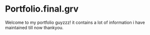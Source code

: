 # Portfolio.final.grv
Welcome to my portfolio guyzzz! it contains a lot of information i have maintained till now thankyou.
